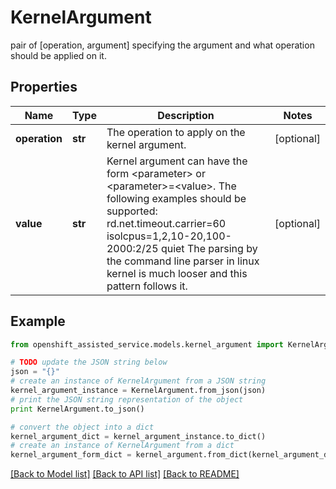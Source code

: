 # KernelArgument

pair of [operation, argument] specifying the argument and what operation should be applied on it.

## Properties
Name | Type | Description | Notes
------------ | ------------- | ------------- | -------------
**operation** | **str** | The operation to apply on the kernel argument. | [optional] 
**value** | **str** | Kernel argument can have the form &lt;parameter&gt; or &lt;parameter&gt;&#x3D;&lt;value&gt;. The following examples should be supported: rd.net.timeout.carrier&#x3D;60 isolcpus&#x3D;1,2,10-20,100-2000:2/25 quiet The parsing by the command line parser in linux kernel is much looser and this pattern follows it.  | [optional] 

## Example

```python
from openshift_assisted_service.models.kernel_argument import KernelArgument

# TODO update the JSON string below
json = "{}"
# create an instance of KernelArgument from a JSON string
kernel_argument_instance = KernelArgument.from_json(json)
# print the JSON string representation of the object
print KernelArgument.to_json()

# convert the object into a dict
kernel_argument_dict = kernel_argument_instance.to_dict()
# create an instance of KernelArgument from a dict
kernel_argument_form_dict = kernel_argument.from_dict(kernel_argument_dict)
```
[[Back to Model list]](../README.md#documentation-for-models) [[Back to API list]](../README.md#documentation-for-api-endpoints) [[Back to README]](../README.md)


